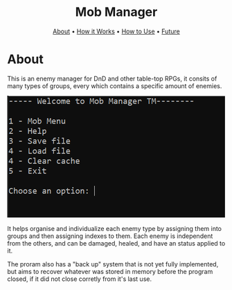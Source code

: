 <h1 align="center">Mob Manager</h1>

<p align="center">
  <a href = "#About">About</a> •
  <a href = "#How-it-Works">How it Works</a> •
  <a href = "#How-to-Use">How to Use</a> •
  <a href = "#Future">Future</a>
</p>

# About
This is an enemy manager for DnD and other table-top RPGs, it consits of many types of groups, every which contains a specific amount of enemies.
<p>
  <img src="https://github.com/GabrielCalhabeu/MobManager/blob/main/github/mainMenu.png" alt="mainMenu">
</p>

It helps organise and individualize each enemy type by assigning them into groups and then assigning indexes to them. Each enemy is
independent from the others, and can be damaged, healed, and have an status applied to it.

The proram also has a "back up" system that is not yet fully implemented, but aims to recover whatever was stored in memory before the program closed, if it did not close corretly from it's last use.
